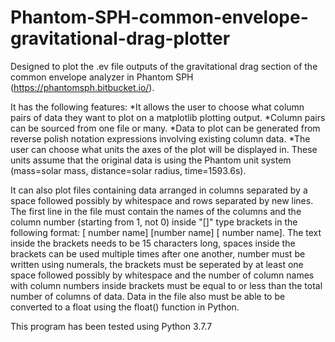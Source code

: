 # Phantom-SPH-common-envelope-gravitational-drag-plotter

Designed to plot the .ev file outputs of the gravitational drag section of the common envelope analyzer in Phantom SPH (https://phantomsph.bitbucket.io/). 

It has the following features:
*It allows the user to choose what column pairs of data they want to plot on a matplotlib plotting output. 
*Column pairs can be sourced from one file or many.
*Data to plot can be generated from reverse polish notation expressions involving existing column data.
*The user can choose what units the axes of the plot will be displayed in. These units assume that the original data is using the Phantom unit system (mass=solar mass, distance=solar radius, time=1593.6s).

It can also plot files containing data arranged in columns separated by a space followed possibly by whitespace and rows separated by new lines. The first line in the file must contain the names of the columns and the column number (starting from 1, not 0) inside "[]" type brackets in the following format: [ number   name] [number  name]  [    number  name]. The text inside the brackets needs to be 15 characters long, spaces inside the brackets can be used multiple times after one another, number must be written using numerals, the brackets must be seperated by at least one space followed possibly by whitespace and the number of column names with column numbers inside brackets must be equal to or less than the total number of columns of data. Data in the file also must be able to be converted to a float using the float() function in Python.


This program has been tested using Python 3.7.7

